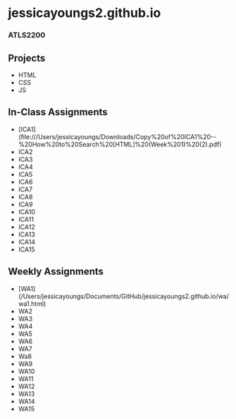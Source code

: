 # jessicayoungs2.github.io


### ATLS2200

## Projects
- HTML
- CSS
- JS

## In-Class Assignments
- [ICA1] (file:///Users/jessicayoungs/Downloads/Copy%20of%20ICA1%20--%20How%20to%20Search%20[HTML]%20(Week%201)%20(2).pdf)
- ICA2
- ICA3
- ICA4
- ICA5
- ICA6
- ICA7
- ICA8
- ICA9
- ICA10
- ICA11
- ICA12
- ICA13
- ICA14
- ICA15

## Weekly Assignments
- [WA1] (/Users/jessicayoungs/Documents/GitHub/jessicayoungs2.github.io/wa/wa1.html)
- WA2
- WA3
- WA4
- WA5
- WA6
- WA7
- Wa8
- WA9
- WA10
- WA11
- WA12
- WA13
- WA14
- WA15